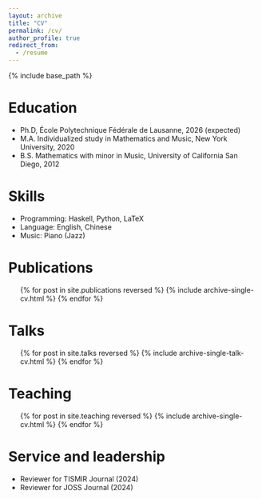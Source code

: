 ```yaml
---
layout: archive
title: "CV"
permalink: /cv/
author_profile: true
redirect_from:
  - /resume
---
```


{% include base_path %}

Education
======

* Ph.D, École Polytechnique Fédérale de Lausanne, 2026 (expected)
* M.A. Individualized study in Mathematics and Music, New York University, 2020
* B.S. Mathematics with minor in Music, University of California San Diego, 2012

<!-- Work experience
====== -->
<!-- * Spring 2024: Academic Pages Collaborator
  * GitHub University
  * Duties includes: Updates and improvements to template
  * Supervisor: The Users

* Fall 2015: Research Assistant
  * GitHub University
  * Duties included: Merging pull requests
  * Supervisor: Professor Hub

* Summer 2015: Research Assistant
  * GitHub University
  * Duties included: Tagging issues
  * Supervisor: Professor Git -->
  
Skills
======

* Programming: Haskell, Python, LaTeX
* Language: English, Chinese
* Music: Piano (Jazz)

Publications
======

  <ul>{% for post in site.publications reversed %}
    {% include archive-single-cv.html %}
  {% endfor %}</ul>
  
Talks
======

  <ul>{% for post in site.talks reversed %}
    {% include archive-single-talk-cv.html  %}
  {% endfor %}</ul>
  
Teaching
======

  <ul>{% for post in site.teaching reversed %}
    {% include archive-single-cv.html %}
  {% endfor %}</ul>
  
Service and leadership
======

* Reviewer for TISMIR Journal (2024)
* Reviewer for JOSS Journal (2024)
